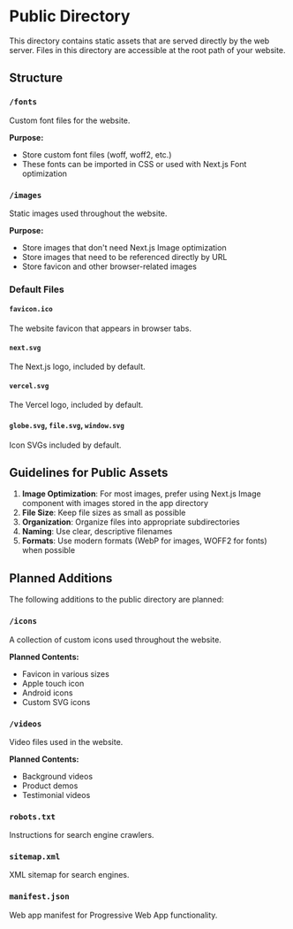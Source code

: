 # Public Directory

This directory contains static assets that are served directly by the web server. Files in this directory are accessible at the root path of your website.

## Structure

### `/fonts`
Custom font files for the website.

**Purpose:**
- Store custom font files (woff, woff2, etc.)
- These fonts can be imported in CSS or used with Next.js Font optimization

### `/images`
Static images used throughout the website.

**Purpose:**
- Store images that don't need Next.js Image optimization
- Store images that need to be referenced directly by URL
- Store favicon and other browser-related images

### Default Files

#### `favicon.ico`
The website favicon that appears in browser tabs.

#### `next.svg`
The Next.js logo, included by default.

#### `vercel.svg`
The Vercel logo, included by default.

#### `globe.svg`, `file.svg`, `window.svg`
Icon SVGs included by default.

## Guidelines for Public Assets

1. **Image Optimization**: For most images, prefer using Next.js Image component with images stored in the app directory
2. **File Size**: Keep file sizes as small as possible
3. **Organization**: Organize files into appropriate subdirectories
4. **Naming**: Use clear, descriptive filenames
5. **Formats**: Use modern formats (WebP for images, WOFF2 for fonts) when possible

## Planned Additions

The following additions to the public directory are planned:

### `/icons`
A collection of custom icons used throughout the website.

**Planned Contents:**
- Favicon in various sizes
- Apple touch icon
- Android icons
- Custom SVG icons

### `/videos`
Video files used in the website.

**Planned Contents:**
- Background videos
- Product demos
- Testimonial videos

### `robots.txt`
Instructions for search engine crawlers.

### `sitemap.xml`
XML sitemap for search engines.

### `manifest.json`
Web app manifest for Progressive Web App functionality.